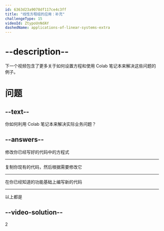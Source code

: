 ```yaml
---
id: 6363d23a9078df117ce4c3ff
title: "线性方程组的应用：补充"
challengeType: 15
videoId: ZtypoUnNdAY
dashedName: applications-of-linear-systems-extra
---
```


# --description--

下一个视频包含了更多关于如何设置方程和使用 Colab 笔记本来解决这些问题的例子。

# 问题

## --text--

你如何利用 Colab 笔记本来解决实际业务问题？

## --answers--

修改你已经写好的代码中的方程式

---

复制你现有的代码，然后根据需要修改它

---

在你已经知道的功能基础上编写新的代码

---

以上都是

## --video-solution--

2
